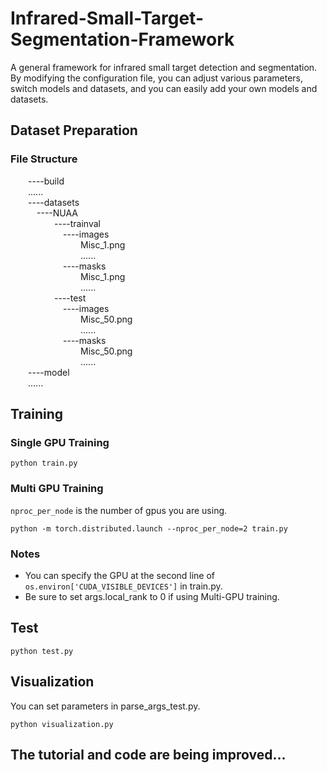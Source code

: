 # Infrared-Small-Target-Segmentation-Framework
A general framework for infrared small target detection and segmentation. By modifying the configuration file, you can adjust various parameters, switch models and datasets, and you can easily add your own models and datasets.
## Dataset Preparation
### File Structure
&emsp;&emsp;----build  
&emsp;&emsp;......  
&emsp;&emsp;----datasets  
&emsp;&emsp;&emsp;----NUAA  
&emsp;&emsp;&emsp;&emsp;&emsp;----trainval  
&emsp;&emsp;&emsp;&emsp;&emsp;&emsp;----images  
&emsp;&emsp;&emsp;&emsp;&emsp;&emsp;&emsp;&emsp;Misc_1.png  
&emsp;&emsp;&emsp;&emsp;&emsp;&emsp;&emsp;&emsp;......  
&emsp;&emsp;&emsp;&emsp;&emsp;&emsp;----masks  
&emsp;&emsp;&emsp;&emsp;&emsp;&emsp;&emsp;&emsp;Misc_1.png  
&emsp;&emsp;&emsp;&emsp;&emsp;&emsp;&emsp;&emsp;......  
&emsp;&emsp;&emsp;&emsp;&emsp;----test  
&emsp;&emsp;&emsp;&emsp;&emsp;&emsp;----images  
&emsp;&emsp;&emsp;&emsp;&emsp;&emsp;&emsp;&emsp;Misc_50.png  
&emsp;&emsp;&emsp;&emsp;&emsp;&emsp;&emsp;&emsp;......  
&emsp;&emsp;&emsp;&emsp;&emsp;&emsp;----masks  
&emsp;&emsp;&emsp;&emsp;&emsp;&emsp;&emsp;&emsp;Misc_50.png  
&emsp;&emsp;&emsp;&emsp;&emsp;&emsp;&emsp;&emsp;......  
&emsp;&emsp;----model  
&emsp;&emsp;......
## Training
### Single GPU Training
```python train.py```
### Multi GPU Training
```nproc_per_node``` is the number of gpus you are using.  

```python -m torch.distributed.launch --nproc_per_node=2 train.py```
### Notes
* You can specify the GPU at the second line of ```os.environ['CUDA_VISIBLE_DEVICES']``` in train.py.
* Be sure to set args.local_rank to 0 if using Multi-GPU training.
## Test
```python test.py```
## Visualization
You can set parameters in parse_args_test.py.

```python visualization.py```
## The tutorial and code are being improved...